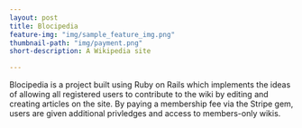 ```yaml
---
layout: post
title: Blocipedia
feature-img: "img/sample_feature_img.png"
thumbnail-path: "img/payment.png"
short-description: A Wikipedia site

---
```

Blocipedia is a project built using Ruby on Rails which implements the ideas of allowing all registered users to contribute to the wiki by editing and creating articles on the site. By paying a membership fee via the Stripe gem, users are given additional privledges and access to members-only wikis.